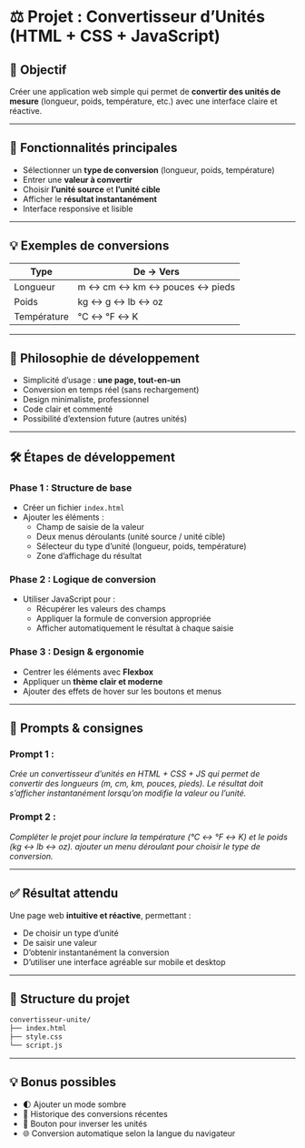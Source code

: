 # ⚖️ Projet : Convertisseur d’Unités (HTML + CSS + JavaScript)

## 🎯 Objectif
Créer une application web simple qui permet de **convertir des unités de mesure** (longueur, poids, température, etc.) avec une interface claire et réactive.

---

## 🚀 Fonctionnalités principales
- Sélectionner un **type de conversion** (longueur, poids, température)
- Entrer une **valeur à convertir**
- Choisir **l’unité source** et **l’unité cible**
- Afficher le **résultat instantanément**
- Interface responsive et lisible

---

## 💡 Exemples de conversions
| Type         | De → Vers                   |
|---------------|-----------------------------|
| Longueur      | m ↔ cm ↔ km ↔ pouces ↔ pieds |
| Poids         | kg ↔ g ↔ lb ↔ oz            |
| Température   | °C ↔ °F ↔ K                 |

---

## 🌱 Philosophie de développement
- Simplicité d’usage : **une page, tout-en-un**
- Conversion en temps réel (sans rechargement)
- Design minimaliste, professionnel
- Code clair et commenté
- Possibilité d’extension future (autres unités)

---

## 🛠️ Étapes de développement

### Phase 1 : Structure de base
- Créer un fichier `index.html`  
- Ajouter les éléments :
  - Champ de saisie de la valeur  
  - Deux menus déroulants (unité source / unité cible)  
  - Sélecteur du type d’unité (longueur, poids, température)  
  - Zone d’affichage du résultat  

### Phase 2 : Logique de conversion
- Utiliser JavaScript pour :
  - Récupérer les valeurs des champs
  - Appliquer la formule de conversion appropriée
  - Afficher automatiquement le résultat à chaque saisie  

### Phase 3 : Design & ergonomie
- Centrer les éléments avec **Flexbox**
- Appliquer un **thème clair et moderne**
- Ajouter des effets de hover sur les boutons et menus

---

## 💬 Prompts & consignes

### Prompt 1 :
*Crée un convertisseur d’unités en HTML + CSS + JS qui permet de convertir des longueurs (m, cm, km, pouces, pieds). Le résultat doit s’afficher instantanément lorsqu’on modifie la valeur ou l’unité.*

### Prompt 2 :
*Compléter le projet pour inclure la température (°C ↔ °F ↔ K) et le poids (kg ↔ lb ↔ oz). ajouter un menu déroulant pour choisir le type de conversion.*

---

## ✅ Résultat attendu
Une page web **intuitive et réactive**, permettant :
- De choisir un type d’unité
- De saisir une valeur
- D’obtenir instantanément la conversion
- D’utiliser une interface agréable sur mobile et desktop

---

## 🧩 Structure du projet

```bash
convertisseur-unite/
├── index.html
├── style.css
└── script.js

```
---

## 💡 Bonus possibles

- 🌓 Ajouter un mode sombre
- 🧮 Historique des conversions récentes
- 🔄 Bouton pour inverser les unités
- 🌐 Conversion automatique selon la langue du navigateur

